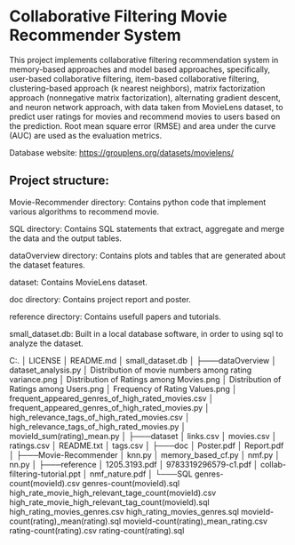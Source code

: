 Collaborative Filtering Movie Recommender System
================================================


This project implements collaborative filtering recommendation system in memory-based approaches and model based approaches, specifically, user-based collaborative filtering, item-based collaborative filtering, clustering-based approach (k nearest neighbors), matrix factorization approach (nonnegative matrix factorization), alternating gradient descent, and neuron network approach, with data taken from MovieLens dataset, to predict user ratings for movies and recommend movies to users based on the prediction. Root mean square error (RMSE) and area under the curve (AUC) are used as the evaluation metrics.

Database website: https://grouplens.org/datasets/movielens/

## Project structure:

Movie-Recommender directory: Contains python code that implement various algorithms to recommend movie.

SQL directory: Contains SQL statements that extract, aggregate and merge the data and the output tables.

dataOverview directory: Contains plots and tables that are generated about the dataset features.

dataset: Contains MovieLens dataset.

doc directory: Contains project report and poster.

reference directory: Contains usefull papers and tutorials.

small_dataset.db: Built in a local database software, in order to using sql to analyze the dataset.

C:.
│   LICENSE
│   README.md
│   small_dataset.db
│
├───dataOverview
│       dataset_analysis.py
│       Distribution of movie numbers among rating variance.png
│       Distribution of Ratings among Movies.png
│       Distribution of Ratings among Users.png
│       Frequency of Rating Values.png
│       frequent_appeared_genres_of_high_rated_movies.csv
│       frequent_appeared_genres_of_high_rated_movies.py
│       high_relevance_tags_of_high_rated_movies.csv
│       high_relevance_tags_of_high_rated_movies.py
│       movieId_sum(rating)_mean.py
│
├───dataset
│       links.csv
│       movies.csv
│       ratings.csv
│       README.txt
│       tags.csv
│
├───doc
│       Poster.pdf
│       Report.pdf
│
├───Movie-Recommender
│       knn.py
│       memory_based_cf.py
│       nmf.py
│       nn.py
│
├───reference
│       1205.3193.pdf
│       9783319296579-c1.pdf
│       collab-filtering-tutorial.ppt
│       nmf_nature.pdf
│
└───SQL
        genres-count(movieId).csv
        genres-count(movieId).sql
        high_rate_movie_high_relevant_tage_count(movieId).csv
        high_rate_movie_high_relevant_tag_count(movieId).sql
        high_rating_movies_genres.csv
        high_rating_movies_genres.sql
        movieId-count(rating)_mean(rating).sql
        movieId-count(rating)_mean_rating.csv
        rating-count(rating).csv
        rating-count(rating).sql
